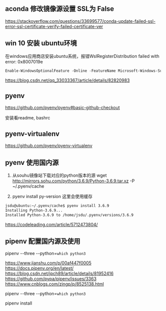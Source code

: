 ## aconda 修改镜像源设置 SSL为 False

https://stackoverflow.com/questions/33699577/conda-update-failed-ssl-error-ssl-certificate-verify-failed-certificate-ver


## win 10 安装 ubuntu环境

在windows应用商店安装ubuntu系统，报错WslRegisterDistribution failed with error: 0x8007019e

```powershell
Enable-WindowsOptionalFeature -Online -FeatureName Microsoft-Windows-Subsystem-Linux
```

https://blog.csdn.net/qq_33033367/article/details/82820983


## pyenv

https://github.com/pyenv/pyenv#basic-github-checkout

安装看readme, bashrc

## pyenv-virtualenv

https://github.com/pyenv/pyenv-virtualenv


## pyenv 使用国内源

1. 从souhu镜像站下载对应的python版本的源
   wget http://mirrors.sohu.com/python/3.6.9/Python-3.6.9.tar.xz  -P ~/.pyenv/cache

2. pyenv install py-version 这里会使用缓存

```sh
jsdu@ubuntu:~/.pyenv/cache$ pyenv install 3.6.9
Installing Python-3.6.9...
Installed Python-3.6.9 to /home/jsdu/.pyenv/versions/3.6.9
```

https://codeleading.com/article/5712473804/



## pipenv 配置国内源及使用

pipenv --three --python=`which python3`

https://www.jianshu.com/p/00af447f0005
https://docs.pipenv.org/en/latest/
https://blog.csdn.net/jpch89/article/details/81952416
https://github.com/pypa/pipenv/issues/3363
https://www.cnblogs.com/zingp/p/8525138.html


pipenv --three --python=`which python3`

pipenv install
